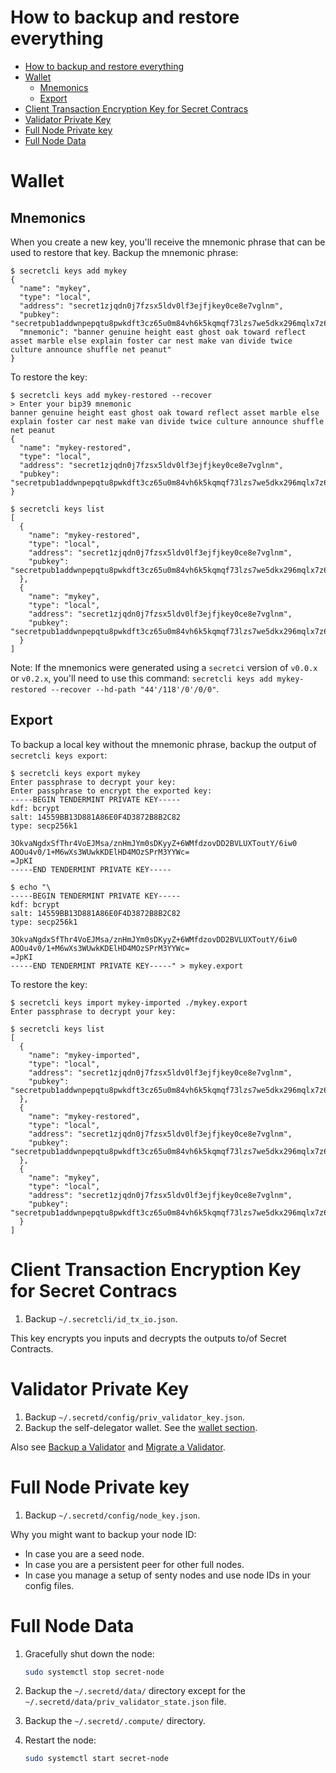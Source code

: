 # How to backup and restore everything

- [How to backup and restore everything](#how-to-backup-and-restore-everything)
- [Wallet](#wallet)
  - [Mnemonics](#mnemonics)
  - [Export](#export)
- [Client Transaction Encryption Key for Secret Contracs](#client-transaction-encryption-key-for-secret-contracs)
- [Validator Private Key](#validator-private-key)
- [Full Node Private key](#full-node-private-key)
- [Full Node Data](#full-node-data)

# Wallet

## Mnemonics

When you create a new key, you'll receive the mnemonic phrase that can be used to restore that key. Backup the mnemonic phrase:

```console
$ secretcli keys add mykey
{
  "name": "mykey",
  "type": "local",
  "address": "secret1zjqdn0j7fzsx5ldv0lf3ejfjkey0ce8e7vglnm",
  "pubkey": "secretpub1addwnpepqtu8pwkdft3cz65u0m84vh6k5kqmqf73lzs7we5dkx296mqlx7z6524jcxf",
  "mnemonic": "banner genuine height east ghost oak toward reflect asset marble else explain foster car nest make van divide twice culture announce shuffle net peanut"
}
```

To restore the key:

```console
$ secretcli keys add mykey-restored --recover
> Enter your bip39 mnemonic
banner genuine height east ghost oak toward reflect asset marble else explain foster car nest make van divide twice culture announce shuffle net peanut
{
  "name": "mykey-restored",
  "type": "local",
  "address": "secret1zjqdn0j7fzsx5ldv0lf3ejfjkey0ce8e7vglnm",
  "pubkey": "secretpub1addwnpepqtu8pwkdft3cz65u0m84vh6k5kqmqf73lzs7we5dkx296mqlx7z6524jcxf"
}

$ secretcli keys list
[
  {
    "name": "mykey-restored",
    "type": "local",
    "address": "secret1zjqdn0j7fzsx5ldv0lf3ejfjkey0ce8e7vglnm",
    "pubkey": "secretpub1addwnpepqtu8pwkdft3cz65u0m84vh6k5kqmqf73lzs7we5dkx296mqlx7z6524jcxf"
  },
  {
    "name": "mykey",
    "type": "local",
    "address": "secret1zjqdn0j7fzsx5ldv0lf3ejfjkey0ce8e7vglnm",
    "pubkey": "secretpub1addwnpepqtu8pwkdft3cz65u0m84vh6k5kqmqf73lzs7we5dkx296mqlx7z6524jcxf"
  }
]
```

Note: If the mnemonics were generated using a `secretci` version of `v0.0.x` or `v0.2.x`, you'll need to use this command: `secretcli keys add mykey-restored --recover --hd-path "44'/118'/0'/0/0"`.

## Export

To backup a local key without the mnemonic phrase, backup the output of `secretcli keys export`:

```console
$ secretcli keys export mykey
Enter passphrase to decrypt your key:
Enter passphrase to encrypt the exported key:
-----BEGIN TENDERMINT PRIVATE KEY-----
kdf: bcrypt
salt: 14559BB13D881A86E0F4D3872B8B2C82
type: secp256k1

3OkvaNgdxSfThr4VoEJMsa/znHmJYm0sDKyyZ+6WMfdzovDD2BVLUXToutY/6iw0
AOOu4v0/1+M6wXs3WUwkKDElHD4MOzSPrM3YYWc=
=JpKI
-----END TENDERMINT PRIVATE KEY-----

$ echo "\
-----BEGIN TENDERMINT PRIVATE KEY-----
kdf: bcrypt
salt: 14559BB13D881A86E0F4D3872B8B2C82
type: secp256k1

3OkvaNgdxSfThr4VoEJMsa/znHmJYm0sDKyyZ+6WMfdzovDD2BVLUXToutY/6iw0
AOOu4v0/1+M6wXs3WUwkKDElHD4MOzSPrM3YYWc=
=JpKI
-----END TENDERMINT PRIVATE KEY-----" > mykey.export
```

To restore the key:

```console
$ secretcli keys import mykey-imported ./mykey.export
Enter passphrase to decrypt your key:

$ secretcli keys list
[
  {
    "name": "mykey-imported",
    "type": "local",
    "address": "secret1zjqdn0j7fzsx5ldv0lf3ejfjkey0ce8e7vglnm",
    "pubkey": "secretpub1addwnpepqtu8pwkdft3cz65u0m84vh6k5kqmqf73lzs7we5dkx296mqlx7z6524jcxf"
  },
  {
    "name": "mykey-restored",
    "type": "local",
    "address": "secret1zjqdn0j7fzsx5ldv0lf3ejfjkey0ce8e7vglnm",
    "pubkey": "secretpub1addwnpepqtu8pwkdft3cz65u0m84vh6k5kqmqf73lzs7we5dkx296mqlx7z6524jcxf"
  },
  {
    "name": "mykey",
    "type": "local",
    "address": "secret1zjqdn0j7fzsx5ldv0lf3ejfjkey0ce8e7vglnm",
    "pubkey": "secretpub1addwnpepqtu8pwkdft3cz65u0m84vh6k5kqmqf73lzs7we5dkx296mqlx7z6524jcxf"
  }
]
```

# Client Transaction Encryption Key for Secret Contracs

1. Backup `~/.secretcli/id_tx_io.json`.

This key encrypts you inputs and decrypts the outputs to/of Secret Contracts.

# Validator Private Key

1. Backup `~/.secretd/config/priv_validator_key.json`.
2. Backup the self-delegator wallet. See the [wallet section](#wallet).

Also see [Backup a Validator](validators-and-full-nodes/backup-a-validator.md) and [Migrate a Validator](validators-and-full-nodes/migrate-a-validator.md).

# Full Node Private key

1. Backup `~/.secretd/config/node_key.json`.

Why you might want to backup your node ID:

- In case you are a seed node.
- In case you are a persistent peer for other full nodes.
- In case you manage a setup of senty nodes and use node IDs in your config files.

# Full Node Data

1. Gracefully shut down the node:

   ```bash
   sudo systemctl stop secret-node
   ```

2. Backup the `~/.secretd/data/` directory except for the `~/.secretd/data/priv_validator_state.json` file.
3. Backup the `~/.secretd/.compute/` directory.
4. Restart the node:

   ```bash
   sudo systemctl start secret-node
   ```
